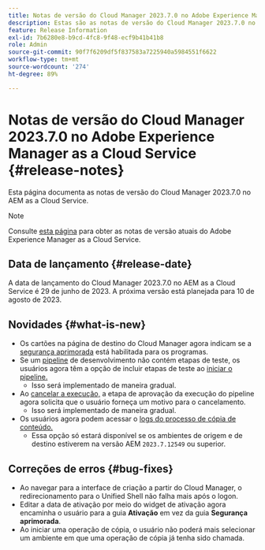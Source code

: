 ```yaml
---
title: Notas de versão do Cloud Manager 2023.7.0 no Adobe Experience Manager as a Cloud Service
description: Estas são as notas de versão do Cloud Manager 2023.7.0 no AEM as a Cloud Service.
feature: Release Information
exl-id: 7b6280e8-b9cd-4fc8-9f48-ecf9b41b41b8
role: Admin
source-git-commit: 90f7f6209df5f837583a7225940a5984551f6622
workflow-type: tm+mt
source-wordcount: '274'
ht-degree: 89%

---
```


# Notas de versão do Cloud Manager 2023.7.0 no Adobe Experience Manager as a Cloud Service {#release-notes}

Esta página documenta as notas de versão do Cloud Manager 2023.7.0 no AEM as a Cloud Service.

>[!NOTE]
>
>Consulte [esta página](/help/release-notes/release-notes-cloud/release-notes-current.md) para obter as notas de versão atuais do Adobe Experience Manager as a Cloud Service.

## Data de lançamento {#release-date}

A data de lançamento do Cloud Manager 2023.7.0 no AEM as a Cloud Service é 29 de junho de 2023. A próxima versão está planejada para 10 de agosto de 2023.

## Novidades {#what-is-new}

* Os cartões na página de destino do Cloud Manager agora indicam se a [segurança aprimorada](/help/implementing/cloud-manager/getting-access-to-aem-in-cloud/creating-production-programs.md) está habilitada para os programas.
* Se um [pipeline](/help/implementing/cloud-manager/configuring-pipelines/introduction-ci-cd-pipelines.md) de desenvolvimento não contém etapas de teste, os usuários agora têm a opção de incluir etapas de teste ao [iniciar o pipeline.](/help/implementing/cloud-manager/configuring-pipelines/managing-pipelines.md#running-pipelines)
   * Isso será implementado de maneira gradual.
* Ao [cancelar a execução,](/help/implementing/cloud-manager/configuring-pipelines/managing-pipelines.md#view-details) a etapa de aprovação da execução do pipeline agora solicita que o usuário forneça um motivo para o cancelamento.
   * Isso será implementado de maneira gradual.
* Os usuários agora podem acessar o [logs do processo de cópia de conteúdo.](/help/implementing/developing/tools/content-copy.md#accessing-logs)
   * Essa opção só estará disponível se os ambientes de origem e de destino estiverem na versão AEM `2023.7.12549` ou superior.

## Correções de erros {#bug-fixes}

* Ao navegar para a interface de criação a partir do Cloud Manager, o redirecionamento para o Unified Shell não falha mais após o logon.
* Editar a data de ativação por meio do widget de ativação agora encaminha o usuário para a guia **Ativação** em vez da guia **Segurança aprimorada**.
* Ao iniciar uma operação de cópia, o usuário não poderá mais selecionar um ambiente em que uma operação de cópia já tenha sido chamada.
